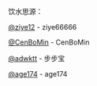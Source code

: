 饮水思源：

[@ziye12](https://github.com/ziye66666/JavaScript) - ziye66666

[@CenBoMin](https://github.com/CenBoMin/GithubSync) - CenBoMin


[@adwktt](https://github.com/adwktt/adwktt) - 步步宝

[@age174](https://github.com/age174/-) - age174
